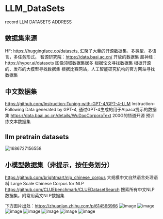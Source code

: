 # LLM_DataSets
record LLM DATASETS ADDRESS

## 数据集来源
HF: https://huggingface.co/datasets, 汇聚了大量的开源数据集，多类型，多语言，多任务形式。
智源研究院：https://data.baai.ac.cn/ 开放的数据集
超神经：https://hyper.ai/datasets 图像领域数据集居多
根据论文寻找数据集
根据开源的、发布的大模型寻找数据集
根据比赛网站，人工智能研究机构的官方网站寻找数据集

## 中文数据集
https://github.com/Instruction-Tuning-with-GPT-4/GPT-4-LLM Instruction-Following Data generated by GPT-4, 通过GPT-4生成的用于Alpaca提示的数据集
https://data.baai.ac.cn/details/WuDaoCorporaText 200G的悟道开源 预训练文本数据集



## llm pretrain datasets
![1686727156558](https://github.com/Bob199511/LLM_DataSets/assets/97025063/53f193a5-e536-4525-9ef8-5169de1208ce)



## 小模型数据集（非提示，按任务划分）
https://github.com/brightmart/nlp_chinese_corpus 大规模中文自然语言处理语料 Large Scale Chinese Corpus for NLP
https://github.com/CLUEbenchmark/CLUEDatasetSearch 搜索所有中文NLP数据集，附常用英文NLP数据集

下方图片出处：https://zhuanlan.zhihu.com/p/614566966
![image](https://github.com/Bob199511/LLM_DataSets/assets/97025063/077592e8-b3de-4f3a-b5d0-196effaef533)
![image](https://github.com/Bob199511/LLM_DataSets/assets/97025063/5f7f6a50-1fdc-4adf-ae7e-c8cd90636e5c)
![image](https://github.com/Bob199511/LLM_DataSets/assets/97025063/2d2e8e2e-1436-46fa-b8d0-26319e7d304a)
![image](https://github.com/Bob199511/LLM_DataSets/assets/97025063/945a30bc-4736-4f31-92a6-c78fb860f2aa)
![image](https://github.com/Bob199511/LLM_DataSets/assets/97025063/df6950e7-2115-4941-8732-9b84d0ec947c)
![image](https://github.com/Bob199511/LLM_DataSets/assets/97025063/de983dfb-d6d1-4536-a33d-1d833bca57f2)
![image](https://github.com/Bob199511/LLM_DataSets/assets/97025063/24dd5d7c-e9c9-4d68-b483-30f5ed2964ce)

